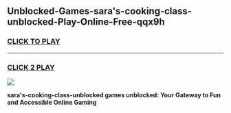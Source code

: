 
## Unblocked-Games-sara's-cooking-class-unblocked-Play-Online-Free-qqx9h
<h3>
<a href="https://premium76.site?title=sara's-cooking-class-unblocked&ref=26A">CLICK TO PLAY</a></h3>
<hr>

<h3>
<a href="https://premium76.site?title=sara's-cooking-class-unblocked&ref=26A">CLICK 2 PLAY</a>
  
</h3>

<a href="https://premium76.site?title=sara's-cooking-class-unblocked&ref=26A"><img src="https://clearcache.store/games.png"></a>


**sara's-cooking-class-unblocked games unblocked: Your Gateway to Fun and Accessible Online Gaming**
